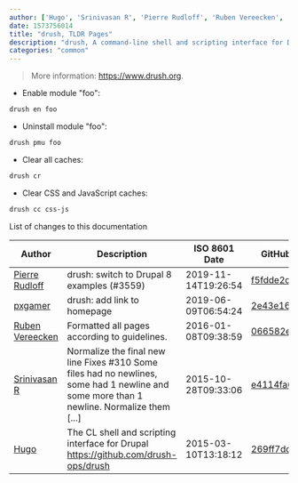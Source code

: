 ```yaml
---
author: ['Hugo', 'Srinivasan R', 'Pierre Rudloff', 'Ruben Vereecken', 'pxgamer']
date: 1573756014
title: "drush, TLDR Pages"
description: "drush, A command-line shell and scripting interface for Drupal."
categories: "common"
---
```

> More information: <https://www.drush.org>.

- Enable module "foo":

```bash
drush en foo
```

- Uninstall module "foo":

```bash
drush pmu foo
```

- Clear all caches:

```bash
drush cr
```

- Clear CSS and JavaScript caches:

```bash
drush cc css-js
```
List of changes to this documentation


Author | Description | ISO 8601 Date | GitHub link
------|-----|-----|-----
[Pierre Rudloff](mailto:50333926+prudloff-insite@users.noreply.github.com) | drush: switch to Drupal 8 examples (#3559) | 2019-11-14T19:26:54 | [f5fdde2daa86](https://github.com/tldr-pages/tldr/commit/f5fdde2daa86e1aa0e56994dee7c4a3b2cb7efb8)
[pxgamer](mailto:owzie123@gmail.com) | drush: add link to homepage | 2019-06-09T06:54:24 | [2e43e16d0075](https://github.com/tldr-pages/tldr/commit/2e43e16d0075cfb723d5ac73c3db701c7a91da49)
[Ruben Vereecken](mailto:rubenvereecken@gmail.com) | Formatted all pages according to guidelines. | 2016-01-08T09:38:59 | [066582e8eab5](https://github.com/tldr-pages/tldr/commit/066582e8eab57bce9861cc8d379e158d61f1cc95)
[Srinivasan R](mailto:srinivasanr@gmail.com) | Normalize the final new line Fixes #310 Some files had no newlines, some had 1 newline and some more than 1 newline. Normalize them [...] | 2015-10-28T09:33:06 | [e4114fa6cce7](https://github.com/tldr-pages/tldr/commit/e4114fa6cce7339425809afef817b06e872d7ca7)
[Hugo](mailto:hugovk@users.noreply.github.com) | The CL shell and scripting interface for Drupal https://github.com/drush-ops/drush | 2015-03-10T13:18:12 | [269ff7dcd761](https://github.com/tldr-pages/tldr/commit/269ff7dcd76100f8c43332ee2d11b39f89b3da05)

